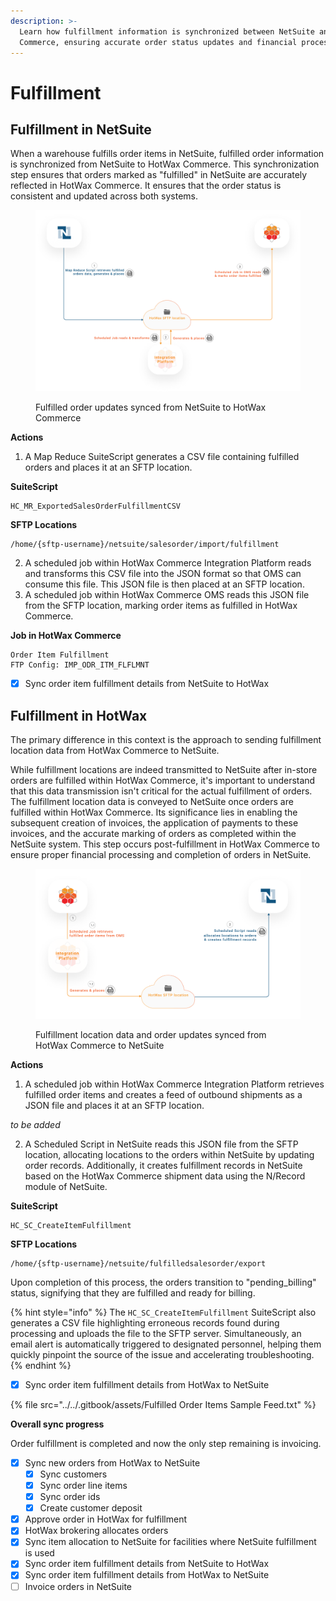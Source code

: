 ```yaml
---
description: >-
  Learn how fulfillment information is synchronized between NetSuite and HotWax
  Commerce, ensuring accurate order status updates and financial processing.
---
```


# Fulfillment

## Fulfillment in NetSuite

When a warehouse fulfills order items in NetSuite, fulfilled order information is synchronized from NetSuite to HotWax Commerce. This synchronization step ensures that orders marked as "fulfilled" in NetSuite are accurately reflected in HotWax Commerce. It ensures that the order status is consistent and updated across both systems.

<figure><img src="../../.gitbook/assets/fulfillment update in netsuite.png" alt=""><figcaption><p>Fulfilled order updates synced from NetSuite to HotWax Commerce</p></figcaption></figure>

**Actions**

1. A Map Reduce SuiteScript generates a CSV file containing fulfilled orders and places it at an SFTP location.

**SuiteScript**

```
HC_MR_ExportedSalesOrderFulfillmentCSV
```

**SFTP Locations**

```
/home/{sftp-username}/netsuite/salesorder/import/fulfillment
```

2. A scheduled job within HotWax Commerce Integration Platform reads and transforms this CSV file into the JSON format so that OMS can consume this file. This JSON file is then placed at an SFTP location.
3. A scheduled job within HotWax Commerce OMS reads this JSON file from the SFTP location, marking order items as fulfilled in HotWax Commerce.

**Job in HotWax Commerce**

```
Order Item Fulfillment
FTP Config: IMP_ODR_ITM_FLFLMNT
```

* [x] Sync order item fulfillment details from NetSuite to HotWax

## Fulfillment in HotWax

The primary difference in this context is the approach to sending fulfillment location data from HotWax Commerce to NetSuite.

While fulfillment locations are indeed transmitted to NetSuite after in-store orders are fulfilled within HotWax Commerce, it's important to understand that this data transmission isn't critical for the actual fulfillment of orders. The fulfillment location data is conveyed to NetSuite once orders are fulfilled within HotWax Commerce. Its significance lies in enabling the subsequent creation of invoices, the application of payments to these invoices, and the accurate marking of orders as completed within the NetSuite system. This step occurs post-fulfillment in HotWax Commerce to ensure proper financial processing and completion of orders in NetSuite.

<figure><img src="../../.gitbook/assets/fulfillment update HotWax.png" alt=""><figcaption><p>Fulfillment location data and order updates synced from HotWax Commerce to NetSuite</p></figcaption></figure>

**Actions**

1. A scheduled job within HotWax Commerce Integration Platform retrieves fulfilled order items and creates a feed of outbound shipments as a JSON file and places it at an SFTP location.

_to be added_

2. A Scheduled Script in NetSuite reads this JSON file from the SFTP location, allocating locations to the orders within NetSuite by updating order records. Additionally, it creates fulfillment records in NetSuite based on the HotWax Commerce shipment data using the N/Record module of NetSuite.

**SuiteScript**

```
HC_SC_CreateItemFulfillment
```

**SFTP Locations**

```
/home/{sftp-username}/netsuite/fulfilledsalesorder/export
```

Upon completion of this process, the orders transition to "pending\_billing" status, signifying that they are fulfilled and ready for billing.

{% hint style="info" %}
The `HC_SC_CreateItemFulfillment` SuiteScript also generates a CSV file highlighting erroneous records found during processing and uploads the file to the SFTP server. Simultaneously, an email alert is automatically triggered to designated personnel, helping them quickly pinpoint the source of the issue and accelerating troubleshooting.
{% endhint %}

* [x] Sync order item fulfillment details from HotWax to NetSuite

{% file src="../../.gitbook/assets/Fulfilled Order Items Sample Feed.txt" %}

**Overall sync progress**

Order fulfillment is completed and now the only step remaining is invoicing.

* [x] Sync new orders from HotWax to NetSuite
  * [x] Sync customers
  * [x] Sync order line items
  * [x] Sync order ids
  * [x] Create customer deposit
* [x] Approve order in HotWax for fulfillment
* [x] HotWax brokering allocates orders
* [x] Sync item allocation to NetSuite for facilities where NetSuite fulfillment is used
* [x] Sync order item fulfillment details from NetSuite to HotWax
* [x] Sync order item fulfillment details from HotWax to NetSuite
* [ ] Invoice orders in NetSuite
